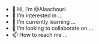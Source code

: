 - 👋 Hi, I’m @Alaachouri
- 👀 I’m interested in ...
- 🌱 I’m currently learning ...
- 💞️ I’m looking to collaborate on ...
- 📫 How to reach me ...

<!---
Alaachouri/Alaachouri is a ✨ special ✨ repository because its `README.md` (this file) appears on your GitHub profile.
You can click the Preview link to take a look at your changes.
--->
